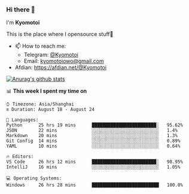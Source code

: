### Hi there 👋

I'm **Kyomotoi**

This is the place where I opensource stuff🤺

- 📫 How to reach me: 
    - Telegram: [@Kyomotoi](https://t.me/Kyomotoi)
    - Email: <kyomotoiowo@gmail.com>
- Afdian: <https://afdian.net/@Kyomotoi>

[![Anurag's github stats](https://github-readme-stats.vercel.app/api?username=kyomotoi)](https://github.com/anuraghazra/github-readme-stats)

📊 **This week I spent my time on**
<!--START_SECTION:waka-->
```text
⌚︎ Timezone: Asia/Shanghai
🔛 Duration: August 18 - August 24

💬 Languages: 
Python      25 hrs 19 mins      ████████████████████████░   95.62% 
JSON        22 mins             ░░░░░░░░░░░░░░░░░░░░░░░░░   1.4% 
Markdown    20 mins             ░░░░░░░░░░░░░░░░░░░░░░░░░   1.3% 
Git Config  14 mins             ░░░░░░░░░░░░░░░░░░░░░░░░░   0.89% 
YAML        10 mins             ░░░░░░░░░░░░░░░░░░░░░░░░░   0.64%

🔥 Editors: 
VS Code     26 hrs 12 mins      ████████████████████████░   98.95% 
IntelliJ    16 mins             ░░░░░░░░░░░░░░░░░░░░░░░░░   1.05%

💻 Operating Systems: 
Windows     26 hrs 28 mins      █████████████████████████   100.0%
```
<!--END_SECTION:waka-->
